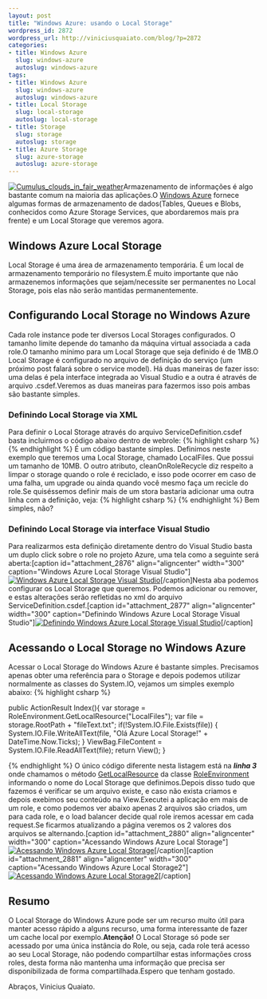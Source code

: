 ```yaml
--- 
layout: post
title: "Windows Azure: usando o Local Storage"
wordpress_id: 2872
wordpress_url: http://viniciusquaiato.com/blog/?p=2872
categories: 
- title: Windows Azure
  slug: windows-azure
  autoslug: windows-azure
tags: 
- title: Windows Azure
  slug: windows-azure
  autoslug: windows-azure
- title: Local Storage
  slug: local-storage
  autoslug: local-storage
- title: Storage
  slug: storage
  autoslug: storage
- title: Azure Storage
  slug: azure-storage
  autoslug: azure-storage
---
```

[![](http://viniciusquaiato.com/images_posts/Cumulus_clouds_in_fair_weather-150x150.jpg "Cumulus_clouds_in_fair_weather")](http://viniciusquaiato.com/images_posts/Cumulus_clouds_in_fair_weather.jpeg)Armazenamento de informações é algo bastante comum na maioria das aplicações.O [Windows Azure](http://viniciusquaiato.com/blog/category/windows-azure/) fornece algumas formas de armazenamento de dados(Tables, Queues e Blobs, conhecidos como Azure Storage Services, que abordaremos mais pra frente) e um Local Storage que veremos agora.

## Windows Azure Local Storage
Local Storage é uma área de armazenamento temporária. É um local de armazenamento temporário no filesystem.É muito importante que não armazenemos informações que sejam/necessite ser permanentes no Local Storage, pois elas não serão mantidas permanentemente.

## Configurando Local Storage no Windows Azure
Cada role instance pode ter diversos Local Storages configurados. O tamanho limite depende do tamanho da máquina virtual associada a cada role.O tamanho mínimo para um Local Storage que seja definido é de 1MB.O Local Storage é configurado no arquivo de definição do serviço (um próximo post falará sobre o service model). Há duas maneiras de fazer isso: uma delas é pela interface integrada ao Visual Studio e a outra é através de arquivo .csdef.Veremos as duas maneiras para fazermos isso pois ambas são bastante simples.

### Definindo Local Storage via XML 
Para definir o Local Storage através do arquivo ServiceDefinition.csdef basta incluirmos o código abaixo dentro de webrole:
{% highlight csharp %}
<localresources>  <localstorage name="LocalFiles" cleanonrolerecycle="false" sizeinmb="10" /></localresources>
{% endhighlight %}
É um código bastante simples. Definimos neste exemplo que teremos uma Local Storage, chamado LocalFiles. Que possui um tamanho de 10MB. O outro atributo, cleanOnRoleRecycle diz respeito a limpar o storage quando o role é reciclado, e isso pode ocorrer em caso de uma falha, um upgrade ou ainda quando você mesmo faça um recicle do role.Se quiséssemos definir mais de um stora bastaria adicionar uma outra linha com a definição, veja:
{% highlight csharp %}
<localresources>  <localstorage name="LocalFiles" cleanonrolerecycle="false" sizeinmb="10" />  <localstorage name="LocalTextFiles" cleanonrolerecycle="false" sizeinmb="5" /></localresources>
{% endhighlight %}
Bem simples, não?

### Definindo Local Storage via interface Visual Studio
Para realizarmos esta definição diretamente dentro do Visual Studio basta um duplo click sobre o role no projeto Azure, uma tela como a seguinte será aberta:[caption id="attachment_2876" align="aligncenter" width="300" caption="Windows Azure Local Storage Visual Studio"][![Windows Azure Local Storage Visual Studio](http://viniciusquaiato.com/images_posts/Windows-Azure-Local-Storage-Visual-Studio-300x175.png "Windows Azure Local Storage Visual Studio")](http://viniciusquaiato.com/images_posts/Windows-Azure-Local-Storage-Visual-Studio.png)[/caption]Nesta aba podemos configurar os Local Storage que queremos. Podemos adicionar ou remover, e estas alterações serão refletidas no xml do arquivo ServiceDefinition.csdef.[caption id="attachment_2877" align="aligncenter" width="300" caption="Definindo Windows Azure Local Storage Visual Studio"][![Definindo Windows Azure Local Storage Visual Studio](http://viniciusquaiato.com/images_posts/Definindo-Windows-Azure-Local-Storage-Visual-Studio-300x175.png "Definindo Windows Azure Local Storage Visual Studio")](http://viniciusquaiato.com/images_posts/Definindo-Windows-Azure-Local-Storage-Visual-Studio.png)[/caption]

## Acessando o Local Storage no Windows Azure
Acessar o Local Storage do Windows Azure é bastante simples. Precisamos apenas obter uma referência para o Storage e depois podemos utilizar normalmente as classes do System.IO, vejamos um simples exemplo abaixo:
{% highlight csharp %}

public ActionResult Index(){
var storage = RoleEnvironment.GetLocalResource("LocalFiles");
var file = storage.RootPath + "fileText.txt";
if(!System.IO.File.Exists(file))    {        System.IO.File.WriteAllText(file, "Olá Azure Local Storage!" + DateTime.Now.Ticks);
    }
    ViewBag.FileContent = System.IO.File.ReadAllText(file);
return View();
    }

{% endhighlight %}
O único código diferente nesta listagem está na **_linha 3_** onde chamamos o método [GetLocalResource](http://msdn.microsoft.com/en-us/library/microsoft.windowsazure.serviceruntime.roleenvironment.getlocalresource.aspx) da classe [RoleEnvironment](http://msdn.microsoft.com/en-us/library/ee773173.aspx) informando o nome do Local Storage que definimos.Depois disso tudo que fazemos é verificar se um arquivo existe, e caso não exista criamos e depois exebimos seu conteúdo na View.Executei a aplicação em mais de um role, e como podemos ver abaixo apenas 2 arquivos são criados, um para cada role, e o load balancer decide qual role iremos acessar em cada request.Se ficarmos atualizando a página veremos os 2 valores dos arquivos se alternando.[caption id="attachment_2880" align="aligncenter" width="300" caption="Acessando Windows Azure Local Storage"][![Acessando Windows Azure Local Storage](http://viniciusquaiato.com/images_posts/Acessando-Windows-Azure-Local-Storage-300x184.png "Acessando Windows Azure Local Storage")](http://viniciusquaiato.com/images_posts/Acessando-Windows-Azure-Local-Storage.png)[/caption][caption id="attachment_2881" align="aligncenter" width="300" caption="Acessando Windows Azure Local Storage2"][![Acessando Windows Azure Local Storage2](http://viniciusquaiato.com/images_posts/Acessando-Windows-Azure-Local-Storage2-300x184.png "Acessando Windows Azure Local Storage2")](http://viniciusquaiato.com/images_posts/Acessando-Windows-Azure-Local-Storage2.png)[/caption]

## Resumo
O Local Storage do Windows Azure pode ser um recurso muito útil para manter acesso rápido a alguns recurso, uma forma interessante de fazer um cache local por exemplo.**Atenção!** O Local Storage só pode ser acessado por uma única instância do Role, ou seja, cada role terá acesso ao seu Local Storage, não podendo compartilhar estas informações cross roles, desta forma não mantenha uma informação que precisa ser disponibilizada de forma compartilhada.Espero que tenham gostado.

Abraços,
Vinicius Quaiato.
